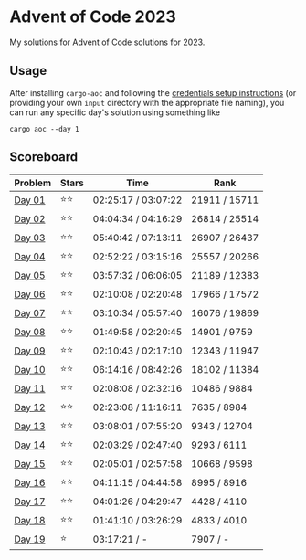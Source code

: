 # Advent of Code 2023

My solutions for Advent of Code solutions for 2023.

## Usage

After installing `cargo-aoc` and following the [credentials setup instructions](https://github.com/gobanos/cargo-aoc#setting-up-the-cli) (or providing your own `input` directory with the appropriate file
naming), you can run any specific day's solution using something like 

    cargo aoc --day 1

## Scoreboard

| Problem | Stars | Time | Rank |
| ------- | ----- | ---- | ---- |
| [Day 01](./src/day01.rs) | ⭐⭐ | 02:25:17 / 03:07:22 | 21911 / 15711 |
| [Day 02](./src/day02.rs) | ⭐⭐ | 04:04:34 / 04:16:29 | 26814 / 25514 |
| [Day 03](./src/day03.rs) | ⭐⭐ | 05:40:42 / 07:13:11 | 26907 / 26437 |
| [Day 04](./src/day04.rs) | ⭐⭐ | 02:52:22 / 03:15:16 | 25557 / 20266 |
| [Day 05](./src/day05.rs) | ⭐⭐ | 03:57:32 / 06:06:05 | 21189 / 12383 |
| [Day 06](./src/day06.rs) | ⭐⭐ | 02:10:08 / 02:20:48 | 17966 / 17572 |
| [Day 07](./src/day07.rs) | ⭐⭐ | 03:10:34 / 05:57:40 | 16076 / 19869 |
| [Day 08](./src/day08.rs) | ⭐⭐ | 01:49:58 / 02:20:45 | 14901 / 9759 |
| [Day 09](./src/day09.rs) | ⭐⭐ | 02:10:43 / 02:17:10 | 12343 / 11947 |
| [Day 10](./src/day10.rs) | ⭐⭐ | 06:14:16 / 08:42:26 | 18102 / 11384 |
| [Day 11](./src/day11.rs) | ⭐⭐ | 02:08:08 / 02:32:16 | 10486 / 9884 |
| [Day 12](./src/day12.rs) | ⭐⭐ | 02:23:08 / 11:16:11 | 7635 / 8984 |
| [Day 13](./src/day13.rs) | ⭐⭐ | 03:08:01 / 07:55:20 | 9343 / 12704 |
| [Day 14](./src/day14.rs) | ⭐⭐ | 02:03:29 / 02:47:40 | 9293 / 6111 |
| [Day 15](./src/day15.rs) | ⭐⭐ | 02:05:01 / 02:57:58 | 10668 / 9598 |
| [Day 16](./src/day16.rs) | ⭐⭐ | 04:11:15 / 04:44:58 | 8995 / 8916 |
| [Day 17](./src/day17.rs) | ⭐⭐ | 04:01:26 / 04:29:47 | 4428 / 4110 |
| [Day 18](./src/day18.rs) | ⭐⭐ | 01:41:10 / 03:26:29 | 4833 / 4010 |
| [Day 19](./src/day19.rs) | ⭐ | 03:17:21 / - | 7907 / - |
